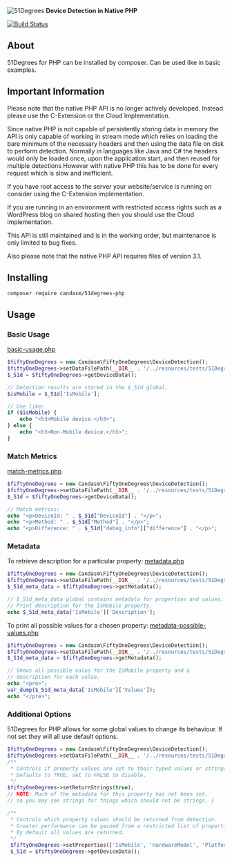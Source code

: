 
![51Degrees](https://51degrees.com/DesktopModules/FiftyOne/Distributor/Logo.ashx?utm_source=github&utm_medium=repository&utm_content=home&utm_campaign=native-php "THE Fastest and Most Accurate Device Detection") **Device Detection in Native PHP**

[![Build Status](https://travis-ci.org/candasm/51Degrees-PHP.svg?branch=master)](https://travis-ci.org/candasm/51Degrees-PHP)

## About

51Degrees for PHP can be installed by composer. Can be used like in basic examples.

## Important Information

Please note that the native PHP API is no longer actively developed. Instead please use the C-Extension or the Cloud Implementation.

Since native PHP is not capable of persistently storing data in memory the API is only capable of working in stream mode which relies on loading the bare minimum of the necessary headers and then using the data file on disk to perform detection. Normally in languages like Java and C# the headers would only be loaded once, upon the application start, and then reused for multiple detections However with native PHP this has to be done for every request which is slow and inefficient.

If you have root access to the server your website/service is running on consider using the C-Extension implementation.

If you are running in an environment with restricted access rights such as a WordPress blog on shared hosting then you should use the Cloud implementation.

This API is still maintained and is in the working order, but maintenance is only limited to bug fixes.

Also please note that the native PHP API requires files of version 3.1.

## Installing

```
composer require candasm/51degrees-php
```

## Usage
### Basic Usage
[basic-usage.php](./examples/basic-usage.php)
```php
$fiftyOneDegrees = new Candasm\FiftyOneDegrees\DeviceDetection();
$fiftyOneDegrees->setDataFilePath(__DIR__ . '/../resources/tests/51Degrees-Lite.dat');
$_51d = $fiftyOneDegrees->getDeviceData();

// Detection results are stored in the $_51d global.
$isMobile = $_51d['IsMobile'];

// Use like:
if ($isMobile) {
    echo "<h3>Mobile device.</h3>";
} else {
    echo "<h3>Non-Mobile device.</h3>";
}
```

### Match Metrics
[match-metrics.php](./examples/match-metrics.php)
```php
$fiftyOneDegrees = new Candasm\FiftyOneDegrees\DeviceDetection();
$fiftyOneDegrees->setDataFilePath(__DIR__ . '/../resources/tests/51Degrees-Lite.dat');
$_51d = $fiftyOneDegrees->getDeviceData();

// Match metrics:
echo "<p>DeviceId: " . $_51d["DeviceId"] . "</p>";
echo "<p>Method: " . $_51d["Method"] . "</p>";
echo "<p>Difference: " . $_51d["debug_info"]["difference"] . "</p>";
```

### Metadata
To retrieve description for a particular property:
[metadata.php](./examples/metadata.php)
```php
$fiftyOneDegrees = new Candasm\FiftyOneDegrees\DeviceDetection();
$fiftyOneDegrees->setDataFilePath(__DIR__ . '/../resources/tests/51Degrees-Lite.dat');
$_51d_meta_data = $fiftyOneDegrees->getMetadata();

// $_51d_meta_data global contains metadata for properties and values.
// Print description for the IsMobile property.
echo $_51d_meta_data['IsMobile']['Description'];
```

To print all possible values for a chosen property:
[metadata-possible-values.php](./examples/metadata-possible-values.php)
```php
$fiftyOneDegrees = new Candasm\FiftyOneDegrees\DeviceDetection();
$fiftyOneDegrees->setDataFilePath(__DIR__ . '/../resources/tests/51Degrees-Lite.dat');
$_51d_meta_data = $fiftyOneDegrees->getMetadata();

// Shows all possible valus for the IsMobile property and a
// description for each value.
echo "<pre>";
var_dump($_51d_meta_data['IsMobile']['Values']);
echo "</pre>";
```

### Additional Options
51Degrees for PHP allows for some global values to change its behaviour.
If not set they will all use default options.

```php
$fiftyOneDegrees = new Candasm\FiftyOneDegrees\DeviceDetection();
$fiftyOneDegrees->setDataFilePath(__DIR__ . '/../resources/tests/51Degrees-Lite.dat');
/**
 * Controls if property values are set to their typed values or strings.
 * Defaults to TRUE, set to FALSE to disable.
 */
$fiftyOneDegrees->setReturnStrings(true);
// NOTE: Much of the metadata for this property has not been set,
// so you may see strings for things which should not be strings. }

/**
 * Controls which property values should be returned from detection. 
 * Greater performance can be gained from a restricted list of properties.
 * By default all values are returned.
 */
 $fiftyOneDegrees->setProperties(['IsMobile', 'HardwareModel', 'PlatformName', 'BrowserName']);
 $_51d = $fiftyOneDegrees->getDeviceData();
```
